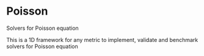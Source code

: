 # Poisson
Solvers for Poisson equation

This is a 1D framework for any metric to implement, validate and benchmark solvers for Poisson equation
